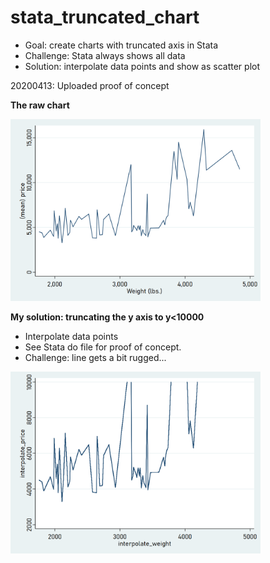 # stata_truncated_chart
 
* Goal: create charts with truncated axis in Stata
* Challenge: Stata always shows all data
* Solution: interpolate data points and show as scatter plot

20200413: Uploaded proof of concept

**The raw chart**

<img src="fig1.png" width="400">


**My solution: truncating the y axis to y<10000**

* Interpolate data points
* See Stata do file for proof of concept.
* Challenge: line gets a bit rugged...

<img src="fig2.png" width="400">
